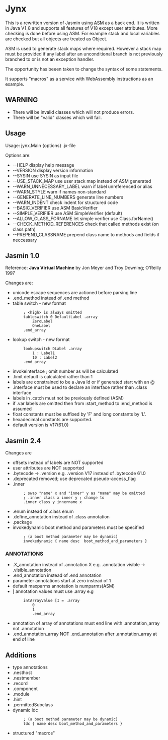 # Jynx

This is a rewritten version of Jasmin using [ASM](https://asm.ow2.io) as a back end. It is written
in Java V1_8 and supports all features of V18 except user attributes. More checking is done before
 using ASM. For example stack and local variables are checked but
 all objects are treated as Object.

ASM is used to generate stack maps where required. However a stack map
must be provided if any label after an unconditional branch is
not previously branched to or is not an exception handler.

The opportunity has beeen taken to change the syntax of some statements.

It supports "macros" as a service with WebAssembly instructions as an example.

## WARNING

*	There will be invalid classes which will not produce errors.
*	There will be "valid" classes which will fail.

## Usage

Usage: jynx.Main {options} .jx-file

Options are:

*	--HELP display help message
*	--VERSION display version information
*	--SYSIN use SYSIN as input file
*	--USE_STACK_MAP use user stack map instead of ASM generated
*	--WARN_UNNECESSARY_LABEL warn if label unreferenced or alias
*	--WARN_STYLE warn if names non-standard
*	--GENERATE_LINE_NUMBERS generate line numbers
*	--WARN_INDENT check indent for structured code
*	--BASIC_VERIFIER use ASM BasicVerifier
*	--SIMPLE_VERIFIER use ASM SimpleVerifier (default)
*	--ALLOW_CLASS_FORNAME let simple verifier use Class.forName()
*	--CHECK_METHOD_REFERENCES check that called methods exist (on class path)
*	--PREPEND_CLASSNAME prepend class name to methods and fields if neccessary

## Jasmin 1.0

Reference: **Java Virtual Machine** by Jon Meyer and Troy Downing; O'Reilly 1997

Changes are:

*	unicode escape sequences are actioned before parsing line
*	.end_method instead of .end method
*	table switch - new format
```
		; <high> is always omitted
		tableswitch 0 DefaultLabel .array
			ZeroLabel
			OneLabel
		.end_array
```		
*	lookup switch - new format
```
		lookupswitch DLabel .array
			1 : Label1
			10 : Label2
		.end_array
```
*	invokeinterface ; omit number as will be calculated
*	.limit default is calculated rather than 1
*	labels are constrained to be a Java Id or if generated start with an @
*	.interface must be used to declare an interface rather than .class interface
*	labels in .catch must not be previously defined (ASM)
*	if .var labels are omitted then from :start_method to :end_method is assumed
*	float constants must be suffixed by 'F' and long constants by 'L'.
*	hexadecimal constants are supported.
*	default version is V17(61.0)
  
## Jasmin 2.4

Changes are

*	offsets instead of labels are NOT supported
*	user attributes are NOT supported
*	.bytecode -> .version e.g. .version V17 instead of .bytecode 61.0
*	.deprecated removed; use deprecated pseudo-access_flag
*	.inner
```
		; swap "name" x and "inner" y as "name" may be omitted
		; .inner class x inner y ; change to
		.inner class y innername x
```
*	.enum instead of .class enum
*	.define_annotation instead of .class annotation
*	.package
*	invokedynamic boot method and parameters must be specified
```
		; (a boot method parameter may be dynamic) 
		invokedynamic { name desc  boot_method_and_parameters }
```
### ANNOTATIONS

*	.X_annotation instead of .annotation X e.g. .annotation visible -> .visible_annotation
*	.end_annotation instead of .end annotation
*	parameter annotations start at zero instead of 1
*	default maxparms annotation is numparms(ASM)
*	[ annotation values must use .array e.g
```
		intArrayValue [I = .array
			0
			1
    		.end_array
```
*	annotation of array of annotations must end line with .annotation_array not .annotation
*	.end_annotation_array NOT .end_annotation after .annotation_array at end of line


## Additions

*	type annotations
*	.nesthost
*	.nestmember
*	.record
*	.component
*	.module
*	.hint
*	.permittedSubclass
*	dynamic ldc
```
		; (a boot method parameter may be dynamic) 
		ldc { name desc boot_method_and_parameters } 
```
*	structured "macros"
